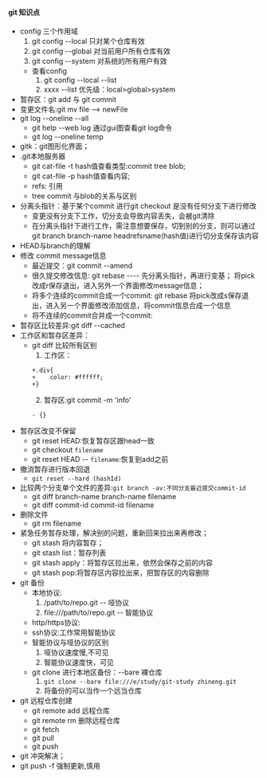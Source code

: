 #### git 知识点
+ config 三个作用域
    1. git config --local 只对某个仓库有效
    2. git config --global 对当前用户所有仓库有效
    3. git config --system 对系统的所有用户有效
  - 查看config
    1. git config --local --list
    2. xxxx --list
    优先级：local>global>system
+ 暂存区：git add 与 git commit
+ 变更文件名:git mv file --> newFile
+ git log --oneline --all
  - git help --web log 通过gui图查看git log命令
  - git log --oneline temp
+ gitk：git图形化界面；
+ .git本地服务器
  - git cat-file -t hash值查看类型:commit tree blob;
  - git cat-file -p hash值查看内容;
  - refs: 引用
  - tree commit 与blob的关系与区别
+ 分离头指针：基于某个commit 进行git checkout 是没有任何分支下进行修改
  - 变更没有分支下工作，切分支会导致内容丢失，会被git清除
  - 在分离头指针下进行工作，需注意想要保存，切到别的分支，则可以通过git branch branch-name headrefsname(hash值)进行切分支保存该内容
+ HEAD与branch的理解
+ 修改 commit message信息
  - 最近提交：git commit --amend
  - 很久提交修改信息: git rebase ---- 先分离头指针，再进行变基； 将pick改成r保存退出，进入另外一个界面修改message信息； 
  - 将多个连续的commit合成一个commit: git rebase  将pick改成s保存退出，进入另一个界面修改添加信息，将commit信息合成一个信息
  - 将不连续的commit合并成一个commit:
+ 暂存区比较差异:git diff --cached
+ 工作区和暂存区差异：
  - git diff 比较所有区别
    1. 工作区：
    ```
    +.div{
    +    color: #ffffff;
    +}

    ```
    2. 暂存区:git commit -m 'info'
    ```
    - {}
    ```
+ 暂存区改变不保留
  - git reset HEAD:恢复暂存区跟head一致
  - git checkout `filename`
  - git reset HEAD -- `filename`:恢复到add之前
+ 撤消暂存进行版本回退
  - `git reset --hard (hashId)`
+ 比较两个分支单个文件的差异:`git branch -av:不同分支最近提交commit-id`
  - git diff branch-name branch-name filename
  - git diff commit-id commit-id filename
+ 删除文件
  - git rm filename
+ 紧急任务暂存处理，解决别的问题，重新回来拉出来再修改；
  - git stash 将内容暂存；
  - git stash list：暂存列表
  - git stash apply：将暂存区拉出来，依然会保存之前的内容
  - git stash pop:将暂存区内容拉出来，把暂存区的内容删除
+ git 备份
  - 本地协议:
    1. /path/to/repo.git -- 哑协议
    2. file:///path/to/repo.git -- 智能协议
  - http/https协议:
  - ssh协议:工作常用智能协议
  - 智能协议与哑协议的区别
    1. 哑协议速度慢,不可见
    2. 智能协议速度快，可见
  - git clone 进行本地区备份：--bare 裸仓库
    1. `git clone --bare file:///e/study/git-study zhineng.git`
    2. 将备份的可以当作一个远当仓库
+ git 远程仓库创建
  - git  remote add <url> 远程仓库
  - git  remote rm  <name>  删除远程仓库
  - git fetch <name>
  - git pull <name>
  - git push <name>
+ git 冲突解决；
+ git push -f 强制更新,慎用